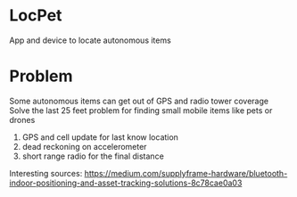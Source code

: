 # LocPet
App and device to locate autonomous items
# Problem
Some autonomous items can get out of GPS and radio tower coverage
Solve the last 25 feet problem for finding small mobile items like pets or drones
1. GPS and cell update for last know location
2. dead reckoning on accelerometer
3. short range radio for the final distance

Interesting sources:
https://medium.com/supplyframe-hardware/bluetooth-indoor-positioning-and-asset-tracking-solutions-8c78cae0a03
